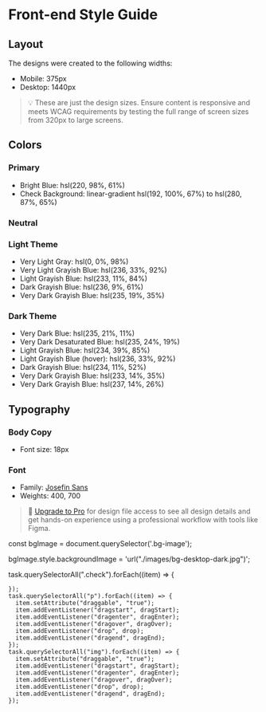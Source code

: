 # Front-end Style Guide

## Layout

The designs were created to the following widths:

- Mobile: 375px
- Desktop: 1440px

> 💡 These are just the design sizes. Ensure content is responsive and meets WCAG requirements by testing the full range of screen sizes from 320px to large screens.

## Colors

### Primary

- Bright Blue: hsl(220, 98%, 61%)
- Check Background: linear-gradient hsl(192, 100%, 67%) to hsl(280, 87%, 65%)

### Neutral

### Light Theme

- Very Light Gray: hsl(0, 0%, 98%)
- Very Light Grayish Blue: hsl(236, 33%, 92%)
- Light Grayish Blue: hsl(233, 11%, 84%)
- Dark Grayish Blue: hsl(236, 9%, 61%)
- Very Dark Grayish Blue: hsl(235, 19%, 35%)

### Dark Theme

- Very Dark Blue: hsl(235, 21%, 11%)
- Very Dark Desaturated Blue: hsl(235, 24%, 19%)
- Light Grayish Blue: hsl(234, 39%, 85%)
- Light Grayish Blue (hover): hsl(236, 33%, 92%)
- Dark Grayish Blue: hsl(234, 11%, 52%)
- Very Dark Grayish Blue: hsl(233, 14%, 35%)
- Very Dark Grayish Blue: hsl(237, 14%, 26%)

## Typography

### Body Copy

- Font size: 18px

### Font

- Family: [Josefin Sans](https://fonts.google.com/specimen/Josefin+Sans)
- Weights: 400, 700

> 💎 [Upgrade to Pro](https://www.frontendmentor.io/pro?ref=style-guide) for design file access to see all design details and get hands-on experience using a professional workflow with tools like Figma.


const bgImage = document.querySelector('.bg-image');

bgImage.style.backgroundImage = 'url("./images/bg-desktop-dark.jpg")';

  task.querySelectorAll(".check").forEach((item) => {
     
    });
    task.querySelectorAll("p").forEach((item) => {
      item.setAttribute("draggable", "true");
      item.addEventListener("dragstart", dragStart);
      item.addEventListener("dragenter", dragEnter);
      item.addEventListener("dragover", dragOver);
      item.addEventListener("drop", drop);
      item.addEventListener("dragend", dragEnd);
    });
    task.querySelectorAll("img").forEach((item) => {
      item.setAttribute("draggable", "true");
      item.addEventListener("dragstart", dragStart);
      item.addEventListener("dragenter", dragEnter);
      item.addEventListener("dragover", dragOver);
      item.addEventListener("drop", drop);
      item.addEventListener("dragend", dragEnd);
    });